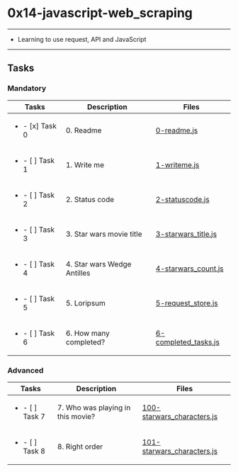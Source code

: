 # 0x14-javascript-web_scraping

---

* Learning to use request, API and JavaScript

---

## Tasks

### Mandatory

| Tasks | Description | Files |
| ----- | ----- | ----- |
| <ul><li> - [x] Task 0 </li></ul> | 0. Readme | [0-readme.js](0-readme.js) |
| <ul><li> - [ ] Task 1 </li></ul> | 1. Write me | [1-writeme.js](1-writeme.js) |
| <ul><li> - [ ] Task 2 </li></ul> | 2. Status code | [2-statuscode.js](2-statuscode.js) |
| <ul><li> - [ ] Task 3 </li></ul> | 3. Star wars movie title | [3-starwars_title.js](3-starwars_title.js) |
| <ul><li> - [ ] Task 4 </li></ul> | 4. Star wars Wedge Antilles | [4-starwars_count.js](4-starwars_count.js) |
| <ul><li> - [ ] Task 5 </li></ul> | 5. Loripsum | [5-request_store.js](5-request_store.js) |
| <ul><li> - [ ] Task 6 </li></ul> | 6. How many completed? | [6-completed_tasks.js](6-completed_tasks.js) |

### Advanced

| Tasks | Description | Files |
| ----- | ----- | ----- |
| <ul><li> - [ ] Task 7 </li></ul> | 7. Who was playing in this movie? | [100-starwars_characters.js](100-starwars_characters.js) |
| <ul><li> - [ ] Task 8 </li></ul> | 8. Right order | [101-starwars_characters.js](101-starwars_characters.js) |
